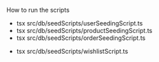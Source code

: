 How to run the scripts

- tsx src/db/seedScripts/userSeedingScript.ts
- tsx src/db/seedScripts/productSeedingScript.ts
- tsx src/db/seedScripts/orderSeedingScript.ts
<!-- - add wishlist items to user -->
- tsx src/db/seedScripts/wishlistScript.ts
